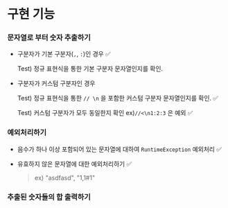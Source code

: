 # 구현 기능

### 문자열로 부터 숫자 추출하기

- 구분자가 기본 구분자(`,`, `:`)인 경우 ✅

  Test) 정규 표현식을 통한 기본 구분자 문자열인지를 확인.

- 구분자가 커스텀 구분자인 경우

  Test) 정규 표현식을 통한 `// \n` 을 포함한 커스텀 구분자 문자열인지를 확인. ✅
  
  Test) 커스텀 구분자가 모두 동일한지 확인
  ex)`//<\n1:2:3` 은 예외 ✅
  
  

### 예외처리하기 

- 음수가 하나 이상 포함되어 있는 문자열에 대하여 `RuntimeException` 예외처리  ✅

- 유효하지 않은 문자열에 대한 예외처리하기 ✅

  >ex) "asdfasd", "1,1#1"

### 추출된 숫자들의 합 출력하기

